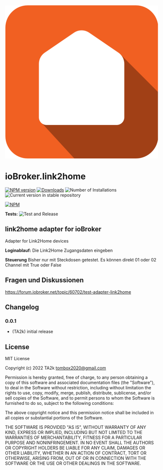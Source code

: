 ![Logo](admin/link2home.png)

# ioBroker.link2home

[![NPM version](https://img.shields.io/npm/v/iobroker.link2home.svg)](https://www.npmjs.com/package/iobroker.link2home)
[![Downloads](https://img.shields.io/npm/dm/iobroker.link2home.svg)](https://www.npmjs.com/package/iobroker.link2home)
![Number of Installations](https://iobroker.live/badges/link2home-installed.svg)
![Current version in stable repository](https://iobroker.live/badges/link2home-stable.svg)

[![NPM](https://nodei.co/npm/iobroker.link2home.png?downloads=true)](https://nodei.co/npm/iobroker.link2home/)

**Tests:** ![Test and Release](https://github.com/TA2k/ioBroker.link2home/workflows/Test%20and%20Release/badge.svg)

## link2home adapter for ioBroker

Adapter for Link2Home devices

**Loginablauf:**
Die Link2Home Zugangsdaten eingeben

**Steuerung**
Bisher nur mit Steckdosen getestet. Es können direkt 01 oder 02 Channel mit True oder False

## Fragen und Diskussionen

<https://forum.iobroker.net/topic/60702/test-adapter-link2home>

## Changelog

### 0.0.1

- (TA2k) initial release

## License

MIT License

Copyright (c) 2022 TA2k <tombox2020@gmail.com>

Permission is hereby granted, free of charge, to any person obtaining a copy
of this software and associated documentation files (the "Software"), to deal
in the Software without restriction, including without limitation the rights
to use, copy, modify, merge, publish, distribute, sublicense, and/or sell
copies of the Software, and to permit persons to whom the Software is
furnished to do so, subject to the following conditions:

The above copyright notice and this permission notice shall be included in all
copies or substantial portions of the Software.

THE SOFTWARE IS PROVIDED "AS IS", WITHOUT WARRANTY OF ANY KIND, EXPRESS OR
IMPLIED, INCLUDING BUT NOT LIMITED TO THE WARRANTIES OF MERCHANTABILITY,
FITNESS FOR A PARTICULAR PURPOSE AND NONINFRINGEMENT. IN NO EVENT SHALL THE
AUTHORS OR COPYRIGHT HOLDERS BE LIABLE FOR ANY CLAIM, DAMAGES OR OTHER
LIABILITY, WHETHER IN AN ACTION OF CONTRACT, TORT OR OTHERWISE, ARISING FROM,
OUT OF OR IN CONNECTION WITH THE SOFTWARE OR THE USE OR OTHER DEALINGS IN THE
SOFTWARE.
